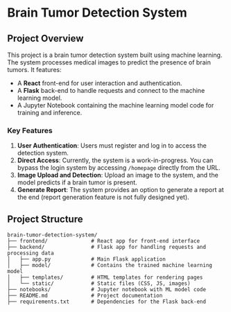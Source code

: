 # **Brain Tumor Detection System**

## **Project Overview**
This project is a brain tumor detection system built using machine learning. The system processes medical images to predict the presence of brain tumors. It features:  
- A **React** front-end for user interaction and authentication.  
- A **Flask** back-end to handle requests and connect to the machine learning model.  
- A Jupyter Notebook containing the machine learning model code for training and inference.  

### **Key Features**  
1. **User Authentication**: Users must register and log in to access the detection system.  
2. **Direct Access**: Currently, the system is a work-in-progress. You can bypass the login system by accessing `/homepage` directly from the URL.  
3. **Image Upload and Detection**: Upload an image to the system, and the model predicts if a brain tumor is present.  
4. **Generate Report**: The system provides an option to generate a report at the end (report generation feature is not fully designed yet).  


## **Project Structure**  
```plaintext
brain-tumor-detection-system/
├── frontend/              # React app for front-end interface
├── backend/               # Flask app for handling requests and processing data
│   ├── app.py             # Main Flask application
│   ├── model/             # Contains the trained machine learning model
│   ├── templates/         # HTML templates for rendering pages
│   └── static/            # Static files (CSS, JS, images)
├── notebooks/             # Jupyter notebook with ML model code
├── README.md              # Project documentation
├── requirements.txt       # Dependencies for the Flask back-end
